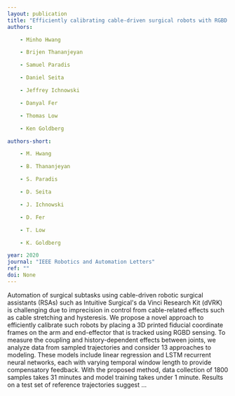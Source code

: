 ```yaml
---
layout: publication
title: "Efficiently calibrating cable-driven surgical robots with RGBD fiducial sensing and recurrent neural networks"
authors:

    - Minho Hwang

    - Brijen Thananjeyan

    - Samuel Paradis

    - Daniel Seita

    - Jeffrey Ichnowski

    - Danyal Fer

    - Thomas Low

    - Ken Goldberg

authors-short:

    - M. Hwang

    - B. Thananjeyan

    - S. Paradis

    - D. Seita

    - J. Ichnowski

    - D. Fer

    - T. Low

    - K. Goldberg

year: 2020
journal: "IEEE Robotics and Automation Letters"
ref: ""
doi: None
---
```


Automation of surgical subtasks using cable-driven robotic surgical assistants (RSAs) such as Intuitive Surgical's da Vinci Research Kit (dVRK) is challenging due to imprecision in control from cable-related effects such as cable stretching and hysteresis. We propose a novel approach to efficiently calibrate such robots by placing a 3D printed fiducial coordinate frames on the arm and end-effector that is tracked using RGBD sensing. To measure the coupling and history-dependent effects between joints, we analyze data from sampled trajectories and consider 13 approaches to modeling. These models include linear regression and LSTM recurrent neural networks, each with varying temporal window length to provide compensatory feedback. With the proposed method, data collection of 1800 samples takes 31 minutes and model training takes under 1 minute. Results on a test set of reference trajectories suggest …
    